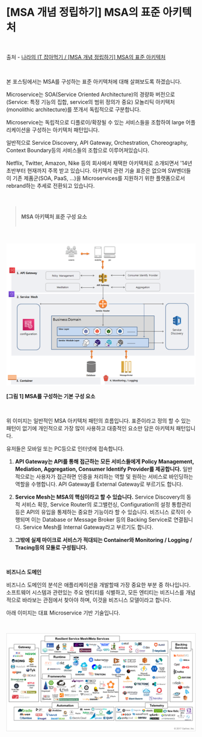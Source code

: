 # [MSA 개념 정립하기] MSA의 표준 아키텍처

<br/>

출처 - [나라의 IT 잡아먹기 / [MSA 개념 정립하기] MSA의 표준 아키텍처](https://waspro.tistory.com/431?category=857035)

<br/>

본 포스팅에서는 MSA를 구성하는 표준 아키텍처에 대해 살펴보도록 하겠습니다.

Microservice는 SOA(Service Oriented Architecture)의 경량화 버전으로 (Service: 특정 기능의 집합, service의 범위 정의가 중요) 모놀리틱 아키텍처(monolithic architecture)를 쪼개서 독립적으로 구분합니다.

Microservice는 독립적으로 디플로이/확장될 수 있는 서비스들을 조합하여 large 어플리케이션을 구성하는 아키텍처 패턴입니다.

일반적으로 Service Discovery, API Gateway, Orchestration, Choreography, Context Boundary등의 서비스들의 조합으로 이루어져있습니다.

Netflix, Twitter, Amazon, Nike 등의 회사에서 채택한 아키텍처로 소개되면서 '14년 초반부터 현재까지 주목 받고 있습니다. 아키텍처 관련 기술 표준은 없으며 SW벤더들이 기존 제품군(SOA, PaaS, ...)을 Microservices를 지원하기 위한 플랫폼으로서 rebrand하는 추세로 전환되고 있습니다.

<br/>

> <br/>**MSA 아키텍처 표준 구성 요소**<br/><br/>

<br/>

![images](../../../Images/2019/11/20191120-1102-01.png)

**[그림 1] MSA를 구성하는 기본 구성 요소**

<br/>

위 이미지는 일반적인 MSA 아키텍처 패턴의 흐름입니다. 표준이라고 정의 할 수 있는 패턴이 없기에 개인적으로 가장 많이 사용하고 대중적인 요소만 담은 아키텍처 패턴입니다.

유저들은 모바일 또는 PC등으로 인터넷에 접속합니다.

1. **API Gateway는 API를 통해 접근하는 모든 서비스들에게 Policy Management, Mediation, Aggregation, Consumer Identify Provider를 제공합니다.**
   일반적으로는 사용자가 접근하면 인증을 처리하는 역할 및 원하는 서비스로 바인딩하는 역할을 수행합니다.
   API Gateway를 External Gateway로 부르기도 합니다.

2. **Service Mesh는 MSA의 핵심이라고 할 수 있습니다.**
   Service Discovery의 동적 서비스 확장, Service Router의 로그밸런싱, Configuration의 설정 통합관리 등은 API의 유입을 통제하는 중요한 기능이라 할 수 있습니다.
   비즈니스 로직이 수행되며 이는 Database or Message Broker 등의 Backing Service로 연결됩니다.
   Service Mesh를 Internal Gateway라고 부르기도 합니다.

3. **그밖에 실제 마이크로 서비스가 적대되는 Container와 Monitoring / Logging / Tracing등의 모듈로 구성됩니다.**

<br/>

**비즈니스 도메인**

비즈니스 도메인의 분석은 애플리케이션을 개발할때 가장 중요한 부분 중 하나입니다.
소프트웨어 시스템과 관련있는 주요 엔티티를 식별하고, 모든 엔티티는 비즈니스를 개념적으로 바라보는 관점에서 찾아야 하며, 이것을 비즈니스 모델이라고 합니다.

아래 이미지는 대표 Microservice 기반 기술입니다.

<br/>

![images](../../../Images/2019/11/20191120-1102-02.png)
